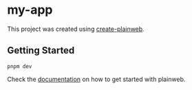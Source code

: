 # my-app

This project was created using [create-plainweb](https://github.com/joseferben/plainweb).

## Getting Started

`pnpm dev`

Check the [documentation](https://www.plainweb.dev/docs/getting-started) on how to get started with plainweb.
